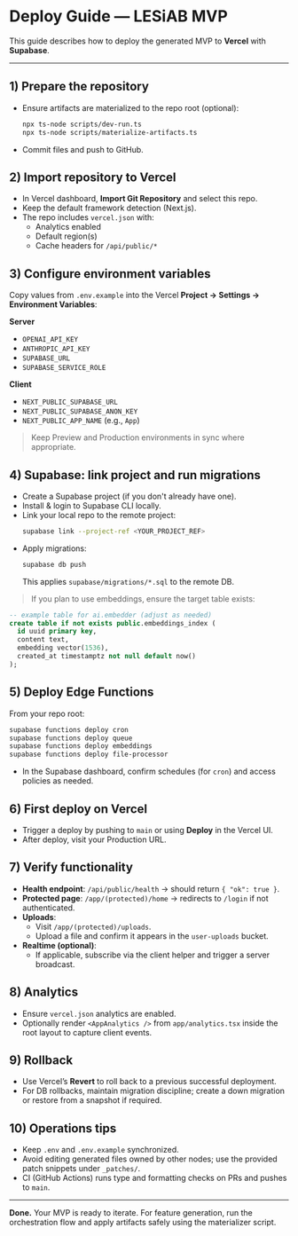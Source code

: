 # Deploy Guide — LESiAB MVP

This guide describes how to deploy the generated MVP to **Vercel** with **Supabase**.

---

## 1) Prepare the repository
- Ensure artifacts are materialized to the repo root (optional):
  ```bash
  npx ts-node scripts/dev-run.ts
  npx ts-node scripts/materialize-artifacts.ts
  ```
- Commit files and push to GitHub.

## 2) Import repository to Vercel
- In Vercel dashboard, **Import Git Repository** and select this repo.
- Keep the default framework detection (Next.js).
- The repo includes `vercel.json` with:
  - Analytics enabled
  - Default region(s)
  - Cache headers for `/api/public/*`

## 3) Configure environment variables
Copy values from `.env.example` into the Vercel **Project → Settings → Environment Variables**:

**Server**
- `OPENAI_API_KEY`
- `ANTHROPIC_API_KEY`
- `SUPABASE_URL`
- `SUPABASE_SERVICE_ROLE`

**Client**
- `NEXT_PUBLIC_SUPABASE_URL`
- `NEXT_PUBLIC_SUPABASE_ANON_KEY`
- `NEXT_PUBLIC_APP_NAME` (e.g., `App`)

> Keep Preview and Production environments in sync where appropriate.

## 4) Supabase: link project and run migrations
- Create a Supabase project (if you don't already have one).
- Install & login to Supabase CLI locally.
- Link your local repo to the remote project:
  ```bash
  supabase link --project-ref <YOUR_PROJECT_REF>
  ```
- Apply migrations:
  ```bash
  supabase db push
  ```
  This applies `supabase/migrations/*.sql` to the remote DB.

> If you plan to use embeddings, ensure the target table exists:
```sql
-- example table for ai.embedder (adjust as needed)
create table if not exists public.embeddings_index (
  id uuid primary key,
  content text,
  embedding vector(1536),
  created_at timestamptz not null default now()
);
```

## 5) Deploy Edge Functions
From your repo root:
```bash
supabase functions deploy cron
supabase functions deploy queue
supabase functions deploy embeddings
supabase functions deploy file-processor
```
- In the Supabase dashboard, confirm schedules (for `cron`) and access policies as needed.

## 6) First deploy on Vercel
- Trigger a deploy by pushing to `main` or using **Deploy** in the Vercel UI.
- After deploy, visit your Production URL.

## 7) Verify functionality
- **Health endpoint**: `/api/public/health` → should return `{ "ok": true }`.
- **Protected page**: `/app/(protected)/home` → redirects to `/login` if not authenticated.
- **Uploads**:
  - Visit `/app/(protected)/uploads`.
  - Upload a file and confirm it appears in the `user-uploads` bucket.
- **Realtime (optional)**:
  - If applicable, subscribe via the client helper and trigger a server broadcast.

## 8) Analytics
- Ensure `vercel.json` analytics are enabled.
- Optionally render `<AppAnalytics />` from `app/analytics.tsx` inside the root layout to capture client events.

## 9) Rollback
- Use Vercel’s **Revert** to roll back to a previous successful deployment.
- For DB rollbacks, maintain migration discipline; create a down migration or restore from a snapshot if required.

## 10) Operations tips
- Keep `.env` and `.env.example` synchronized.
- Avoid editing generated files owned by other nodes; use the provided patch snippets under `_patches/`.
- CI (GitHub Actions) runs type and formatting checks on PRs and pushes to `main`.

---

**Done.** Your MVP is ready to iterate. For feature generation, run the orchestration flow and apply artifacts safely using the materializer script.
